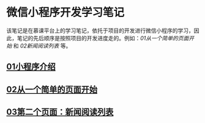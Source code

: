 # 微信小程序开发学习笔记

该笔记是在慕课平台上的学习笔记，依托于项目的开发进行微信小程序的学习，因此，笔记的先后顺序是按照项目的开发进度走的。例如：*01从一个简单的页面开始* 和 *02新闻阅读列表* 等。

## [01小程序介绍](WechatMP/01小程序介绍)

## [02从一个简单的页面开始](WechatMP/02从一个简单的页面开始)

## [03第二个页面：新闻阅读列表](WechatMP/03第二个页面：新闻阅读列表)